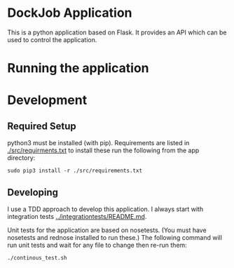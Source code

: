 # DockJob Application

This is a python application based on Flask. It provides an API which can be used to control the application.

# Running the application


# Development

## Required Setup

python3 must be installed (with pip).
Requirements are listed in [./src/requirments.txt](./src/requirments.txt) to install these run the following from the app directory:
````
sudo pip3 install -r ./src/requirements.txt
````

## Developing

I use a TDD approach to develop this application. I always start with integration tests [../integrationtests/README.md](../integrationtests/README.md).

Unit tests for the application are based on nosetests. (You must have nosetests and rednose installed to run these.)
The following command will run unit tests and wait for any file to change then re-run them:
````
./continous_test.sh
````

